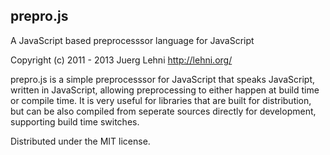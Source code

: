 ## prepro.js

A JavaScript based preprocesssor language for JavaScript

Copyright (c) 2011 - 2013 Juerg Lehni
http://lehni.org/

prepro.js is a simple preprocesssor for JavaScript that speaks JavaScript,
written in JavaScript, allowing preprocessing to either happen at build time
or compile time. It is very useful for libraries that are built for
distribution, but can be also compiled from seperate sources directly for
development, supporting build time switches.

Distributed under the MIT license.

